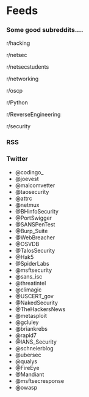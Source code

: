 # Feeds

### Some good subreddits....
r/hacking

r/netsec

r/netsecstudents

r/networking

r/oscp

r/Python

r/ReverseEngineering

r/security

### RSS


### Twitter
* \@codingo_
* \@joevest
* \@malcomvetter
* \@taosecurity
* \@attrc
* \@netmux
* \@BHinfoSecurity
* \@PortSwigger
* \@SANSPenTest
* \@Burp_Suite
* \@WebBreacher
* \@OSVDB
* \@TalosSecurity
* \@Hak5
* \@SpiderLabs
* \@msftsecurity
* \@sans_isc
* \@threatintel
* \@climagic
* \@USCERT_gov
* \@NakedSecurity
* \@TheHackersNews
* \@metasploit
* \@gcluley
* \@briankrebs
* \@rapid7
* \@IANS_Security
* \@schneierblog
* \@ubersec
* \@qualys
* \@FireEye
* \@Mandiant
* \@msftsecresponse
* \@owasp
